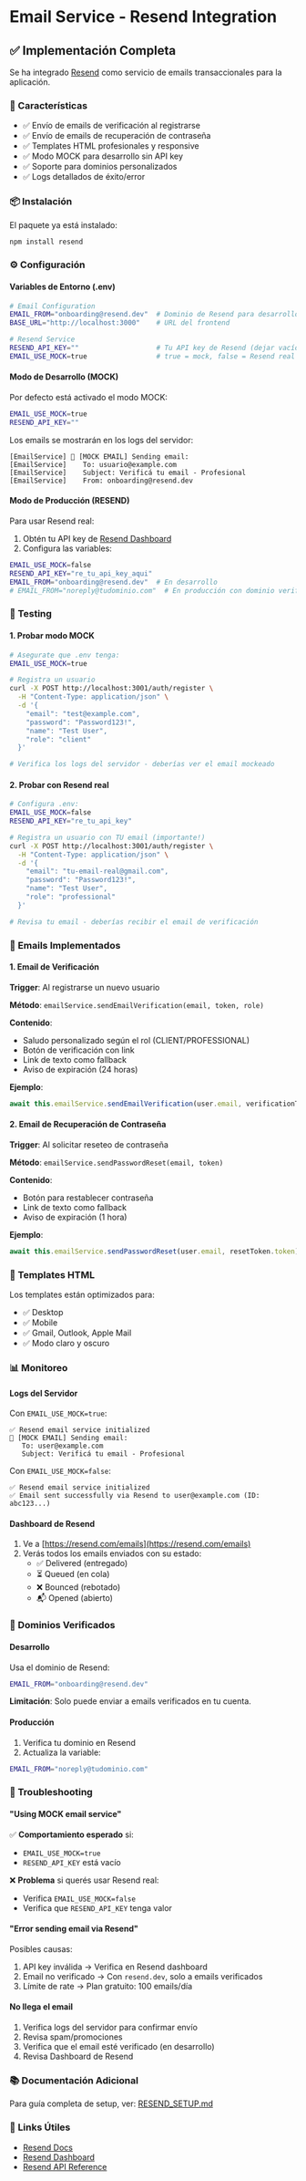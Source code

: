 # Email Service - Resend Integration

## ✅ Implementación Completa

Se ha integrado [Resend](https://resend.com) como servicio de emails transaccionales para la aplicación.

### 🎯 Características

- ✅ Envío de emails de verificación al registrarse
- ✅ Envío de emails de recuperación de contraseña
- ✅ Templates HTML profesionales y responsive
- ✅ Modo MOCK para desarrollo sin API key
- ✅ Soporte para dominios personalizados
- ✅ Logs detallados de éxito/error

### 📦 Instalación

El paquete ya está instalado:

```bash
npm install resend
```

### ⚙️ Configuración

#### Variables de Entorno (.env)

```bash
# Email Configuration
EMAIL_FROM="onboarding@resend.dev"  # Dominio de Resend para desarrollo
BASE_URL="http://localhost:3000"    # URL del frontend

# Resend Service
RESEND_API_KEY=""                   # Tu API key de Resend (dejar vacío para mock)
EMAIL_USE_MOCK=true                 # true = mock, false = Resend real
```

#### Modo de Desarrollo (MOCK)

Por defecto está activado el modo MOCK:

```bash
EMAIL_USE_MOCK=true
RESEND_API_KEY=""
```

Los emails se mostrarán en los logs del servidor:

```
[EmailService] 📧 [MOCK EMAIL] Sending email:
[EmailService]    To: usuario@example.com
[EmailService]    Subject: Verificá tu email - Profesional
[EmailService]    From: onboarding@resend.dev
```

#### Modo de Producción (RESEND)

Para usar Resend real:

1. Obtén tu API key de [Resend Dashboard](https://resend.com/api-keys)
2. Configura las variables:

```bash
EMAIL_USE_MOCK=false
RESEND_API_KEY="re_tu_api_key_aqui"
EMAIL_FROM="onboarding@resend.dev"  # En desarrollo
# EMAIL_FROM="noreply@tudominio.com"  # En producción con dominio verificado
```

### 🧪 Testing

#### 1. Probar modo MOCK

```bash
# Asegurate que .env tenga:
EMAIL_USE_MOCK=true

# Registra un usuario
curl -X POST http://localhost:3001/auth/register \
  -H "Content-Type: application/json" \
  -d '{
    "email": "test@example.com",
    "password": "Password123!",
    "name": "Test User",
    "role": "client"
  }'

# Verifica los logs del servidor - deberías ver el email mockeado
```

#### 2. Probar con Resend real

```bash
# Configura .env:
EMAIL_USE_MOCK=false
RESEND_API_KEY="re_tu_api_key"

# Registra un usuario con TU email (importante!)
curl -X POST http://localhost:3001/auth/register \
  -H "Content-Type: application/json" \
  -d '{
    "email": "tu-email-real@gmail.com",
    "password": "Password123!",
    "name": "Test User",
    "role": "professional"
  }'

# Revisa tu email - deberías recibir el email de verificación
```

### 📧 Emails Implementados

#### 1. Email de Verificación

**Trigger**: Al registrarse un nuevo usuario

**Método**: `emailService.sendEmailVerification(email, token, role)`

**Contenido**:

- Saludo personalizado según el rol (CLIENT/PROFESSIONAL)
- Botón de verificación con link
- Link de texto como fallback
- Aviso de expiración (24 horas)

**Ejemplo**:

```typescript
await this.emailService.sendEmailVerification(user.email, verificationToken.token, user.role);
```

#### 2. Email de Recuperación de Contraseña

**Trigger**: Al solicitar reseteo de contraseña

**Método**: `emailService.sendPasswordReset(email, token)`

**Contenido**:

- Botón para restablecer contraseña
- Link de texto como fallback
- Aviso de expiración (1 hora)

**Ejemplo**:

```typescript
await this.emailService.sendPasswordReset(user.email, resetToken.token);
```

### 🎨 Templates HTML

Los templates están optimizados para:

- ✅ Desktop
- ✅ Mobile
- ✅ Gmail, Outlook, Apple Mail
- ✅ Modo claro y oscuro

### 📊 Monitoreo

#### Logs del Servidor

Con `EMAIL_USE_MOCK=true`:

```
✅ Resend email service initialized
📧 [MOCK EMAIL] Sending email:
   To: user@example.com
   Subject: Verificá tu email - Profesional
```

Con `EMAIL_USE_MOCK=false`:

```
✅ Resend email service initialized
✅ Email sent successfully via Resend to user@example.com (ID: abc123...)
```

#### Dashboard de Resend

1. Ve a [https://resend.com/emails](https://resend.com/emails)
2. Verás todos los emails enviados con su estado:
   - ✅ Delivered (entregado)
   - ⏳ Queued (en cola)
   - ❌ Bounced (rebotado)
   - 📬 Opened (abierto)

### 🔐 Dominios Verificados

#### Desarrollo

Usa el dominio de Resend:

```bash
EMAIL_FROM="onboarding@resend.dev"
```

**Limitación**: Solo puede enviar a emails verificados en tu cuenta.

#### Producción

1. Verifica tu dominio en Resend
2. Actualiza la variable:

```bash
EMAIL_FROM="noreply@tudominio.com"
```

### 🐛 Troubleshooting

#### "Using MOCK email service"

✅ **Comportamiento esperado** si:

- `EMAIL_USE_MOCK=true`
- `RESEND_API_KEY` está vacío

❌ **Problema** si querés usar Resend real:

- Verifica `EMAIL_USE_MOCK=false`
- Verifica que `RESEND_API_KEY` tenga valor

#### "Error sending email via Resend"

Posibles causas:

1. API key inválida → Verifica en Resend dashboard
2. Email no verificado → Con `resend.dev`, solo a emails verificados
3. Límite de rate → Plan gratuito: 100 emails/día

#### No llega el email

1. Verifica logs del servidor para confirmar envío
2. Revisa spam/promociones
3. Verifica que el email esté verificado (en desarrollo)
4. Revisa Dashboard de Resend

### 📚 Documentación Adicional

Para guía completa de setup, ver: [RESEND_SETUP.md](./RESEND_SETUP.md)

### 🔗 Links Útiles

- [Resend Docs](https://resend.com/docs)
- [Resend Dashboard](https://resend.com/dashboard)
- [Resend API Reference](https://resend.com/docs/api-reference/emails/send-email)
